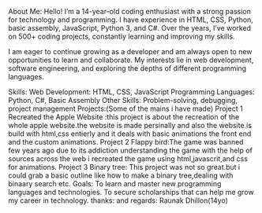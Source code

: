 About Me:
Hello! I’m a 14-year-old coding enthusiast with a strong passion for technology and programming. I have experience in HTML, CSS, Python, basic assembly, JavaScript, Python 3, and C#. Over the years, I’ve worked on 500+ coding projects, constantly learning and improving my skills.

I am eager to continue growing as a developer and am always open to new opportunities to learn and collaborate. My interests lie in web development, software engineering, and exploring the depths of different programming languages.

Skills:
Web Development: HTML, CSS, JavaScript
Programming Languages: Python, C#, Basic Assembly
Other Skills: Problem-solving, debugging, project management
Projects:(Some of the mains i have made)
Project 1 Recreated the Apple Website :this project is about the recreation of the whole apple website.the website is made persinally and also the website is build with
html,css entierly and it deals with basic animations the front end and the custom animations.
Project 2 Flappy bird:The game was banned few years ago due to its addiction understanding the game with the help of sources across the web i recreated the game using
html,javascrit,and css for animations.
Project 3 Binary tree: This project was not so great.but i could grab a basic outline like how to make a binary tree,dealing with binaary search etc.
Goals:
To learn and master new programming languages and technologies.
To secure scholarships that can help me grow my career in technology.
thanks:
and regards:
Raunak Dhillon(14yo)
